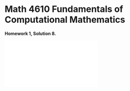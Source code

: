 # Math 4610 Fundamentals of Computational Mathematics
**Homework 1, Solution 8.**
  
![Integration Problems](IPV.pdf)
